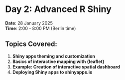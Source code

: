 # Day 2: Advanced R Shiny

**Date**: 28 January 2025  
**Time**: 2:00 - 8:00 PM (Berlin time)

## Topics Covered:

1. **Shiny apps theming and customization**
2. **Basics of interactive mapping with {leaflet}**
3. **Example: Creation of interactive spatial dashboard**
3. **Deploying Shiny apps to shinyapps.io**
